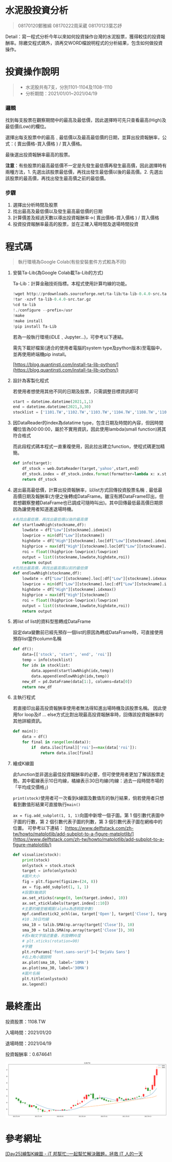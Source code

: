 # 水泥股投資分析

> 08170120鄭雅綿
> 08170222周采葳
> 08170123葉芯妤

Detail：寫一程式分析今年以來如何投資操作台灣的水泥股票，獲得較佳的投資報酬率。除繳交程式碼外，須再交WORD檔說明程式的分析結果，包含如何做投資操作。

# 投資操作說明

> - 水泥股共有7支，分別1101-1104及1108-1110
> - 分析期間：2021/01/01~2021/04/19

### 邏輯

找到每支股票在觀察期間中的最高及最低價，因此選擇時可先只查看最高(High)及最低價(Low)的欄位。

選擇出每支股票中的最高﹑最低價以及最高最低價的日期，並算出投資報酬率，公式：( 賣出價格-買入價格 ) / 買入價格。

最後選出投資報酬率最高的股票。

**注意**：有些股票的最高最低價不一定是先發生最低價再發生最高價，因此選擇時有兩種方法，1. 先選出該股票最低價，再找出發生最低價以後的最高價。2. 先選出該股票的最高價，再找出發生最高價之前的最低價。

### 步驟

1. 選擇出分析時間及股票
2. 找出最高及最低價以及發生最高最低價的日期
3. 計算價差及經過天數以導出投資報酬率→( 賣出價格-買入價格 ) / 買入價格
4. 投資投資報酬率最高的股票，並在正確入場時間及退場時間投資

# 程式碼

> 執行環境為Google Colab(有些安裝套件方式較為不同)

1. 安裝Ta-Lib(為Google Colab載Ta-Lib的方式)

    Ta-Lib：計算金融技術指標。本程式使用計算均線的功能。

    ```python
    !wget http://prdownloads.sourceforge.net/ta-lib/ta-lib-0.4.0-src.tar.gz
    !tar -xzvf ta-lib-0.4.0-src.tar.gz
    %cd ta-lib
    !./configure --prefix=/usr
    !make
    !make install
    !pip install Ta-Lib
    ```

    若為一般執行環境(iDLE﹑Jupyter...)，可參考以下連結。

    需先下載好檔案(適合的使用者電腦的system type及python版本)至電腦中，並再使用終端機pip install。

    [https://blog.quantinsti.com/install-ta-lib-python/](https://blog.quantinsti.com/install-ta-lib-python/)

2. 設計為客製化程式

    若使用者想使用其他不同的日期及股票，只需調整目標資訊即可

    ```python
    start = datetime.datetime(2021,1,1)
    end = datetime.datetime(2021,3,30)
    stocklist = ['1101.TW','1102.TW','1103.TW','1104.TW','1108.TW','1109.TW','1110.TW']
    ```

3. 因DataReader的index為datatime type，包含日期及時間的內容，但因時間欄位皆為00:00:00，屬於不實用資訊，因此使用lambda(small function)將其符合格式

    而此段程式碼本程式一直重複使用，因此拉出建立function，使程式碼更加精簡。

    ```python
    def info(target):
        df_stock = web.DataReader(target,'yahoo',start,end)
        df_stock.index = df_stock.index.format(formatter=lambda x: x.strftime('%Y-%m-%d')) 
        return df_stock
    ```

4. 選出最高最低價，計算出投資報酬率，以list方式回傳投資股票名稱﹑最低最高價日期及報酬率(方便之後轉成DataFrame。雖沒有將DataFrame印出，但若想觀察整體DataFrame也已調成可隨時叫出)。其中回傳最低最高價日期原因為讓使用者知道進退場時機。

    ```python
    #先找出最低價，再找出最低價以後的最高價
    def startlowNhigh(stockname,df):
        lowdate = df["Low"][stockname].idxmin()
        lowprice = min(df["Low"][stockname])
        highdate = df["High"][stockname].loc[df["Low"][stockname].idxmin():].idxmax()
        highprice = max(df["High"][stockname].loc[df["Low"][stockname].idxmin():])
        roi = float((highprice-lowprice)/lowprice)
        output = list((stockname,lowdate,highdate,roi))
        return output
    #先找出最高價，再找出最高價以前的最低價
    def endlowNhigh(stockname,df):
        lowdate = df["Low"][stockname].loc[:df["Low"][stockname].idxmax()].idxmin()
        lowprice = min(df["Low"][stockname].loc[:df["Low"][stockname].idxmax()])
        highdate = df["High"][stockname].idxmax()
        highprice = max(df["High"][stockname])
        roi = float((highprice-lowprice)/lowprice)
        output = list((stockname,lowdate,highdate,roi))
        return output
    ```

5. 將list of list的資料型態轉成DataFrame

    設定data變數前已經先預存一個list的原因為轉成DataFrame時，可直接使用預存list當作column名稱

    ```python
    def df():
        data=[['stock', 'start', 'end', 'roi']]
        temp = info(stocklist)
        for idx in stocklist:  
            data.append(startlowNhigh(idx,temp))
            data.append(endlowNhigh(idx,temp))
        new_df = pd.DataFrame(data[1:], columns=data[0])
        return new_df
    ```

6. 主執行程式

    若直接印出最高投資報酬率使用者無法得知進出場時機及該股票名稱。
    因此使用for loop及if ... else方式比對出現最高投資報酬率時，回傳該投資報酬率的其他詳細資訊。

    ```python
    def main():
        data = df()
        for final in range(len(data)):
            if  data.iloc[final]['roi']==max(data['roi']):
                return data.iloc[final]
    ```

7. 繪成K線圖

    此function並非選出最佳投資報酬率的必要，但可使使用者更加了解該股票走勢。其中藍線表示10日均線，橘線表示30日均線(均線：過去一段時間市場的「平均成交價格」)

    `print(stock)`使用者可一次看到k線圖及數值形的執行結果，倘若使用者只想看到數值形結果可直接執行`main()`

    `ax = fig.add_subplot(1, 1, 1)`向圖中新增一個子圖。第 1 個引數代表圖中子圖的行數，第 2 個引數代表子圖的列數，第 3 個引數代表子圖在網格中的位置。
    可參考以下連結：
    [https://www.delftstack.com/zh-tw/howto/matplotlib/add-subplot-to-a-figure-matplotlib/](https://www.delftstack.com/zh-tw/howto/matplotlib/add-subplot-to-a-figure-matplotlib/)

    ```python
    def visualize(stock):
        print(stock)
        onlystock = stock.stock
        target = info(onlystock)
        #圖片大小
        fig = plt.figure(figsize=(24, 8))
        ax = fig.add_subplot(1, 1, 1)
        #設置X軸資訊
        ax.set_xticks(range(0, len(target.index), 10))
        ax.set_xticklabels(target.index[::10])
        #主要的繪至蠟燭圖(alpha為透明度參數)
        mpf.candlestick2_ochl(ax, target['Open'], target['Close'], target['High'],target['Low'], width=0.6, colorup='r', colordown='g', alpha=0.75)
        #10﹑30日均線
        sma_10 = talib.SMA(np.array(target['Close']), 10)
        sma_30 = talib.SMA(np.array(target['Close']), 30)
        #若x軸文字描述重疊，則旋轉90度
        # plt.xticks(rotation=90)
        #字體
        plt.rcParams['font.sans-serif']=['DejaVu Sans']
        #右上角小圖說明
        ax.plot(sma_10, label='10MA')
        ax.plot(sma_30, label='30MA')
        #圖片名稱
        plt.title(onlystock)
        ax.legend()
    ```

# 最終產出

投資股票：1108.TW

入場時間：2021/01/20

退場時間：2021/04/19

投資報酬率：0.674641

![image](https://github.com/Yasmine-Cheng/stock-analysis/blob/main/cement-stock/candlestickChart.png)

# 參考網址

[[Day25]繪製K線圖 - iT 邦幫忙::一起幫忙解決難題，拯救 IT 人的一天](https://ithelp.ithome.com.tw/articles/10206894)

